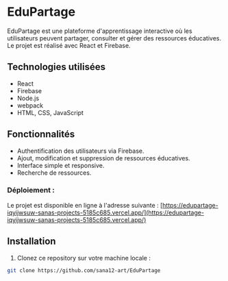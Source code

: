 # EduPartage
EduPartage est une plateforme d'apprentissage interactive où les utilisateurs peuvent partager, consulter et gérer des ressources éducatives. Le projet est réalisé avec React et Firebase.

## Technologies utilisées
- React
- Firebase
- Node.js
- webpack
- HTML, CSS, JavaScript

## Fonctionnalités
- Authentification des utilisateurs via Firebase.
- Ajout, modification et suppression de ressources éducatives.
- Interface simple et responsive.
- Recherche de ressources.

### Déploiement :
Le projet est disponible en ligne à l'adresse suivante : [https://edupartage-iqyijwsuw-sanas-projects-5185c685.vercel.app/](https://edupartage-iqyijwsuw-sanas-projects-5185c685.vercel.app/)

## Installation
1. Clonez ce repository sur votre machine locale :
```bash
git clone https://github.com/sana12-art/EduPartage



